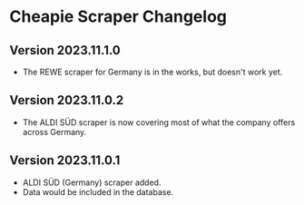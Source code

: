 # Cheapie Scraper Changelog

## Version 2023.11.1.0

- The REWE scraper for Germany is in the works, but doesn't work yet.

## Version 2023.11.0.2

- The ALDI SÜD scraper is now covering most of what the company offers across Germany.

## Version 2023.11.0.1

- ALDI SÜD (Germany) scraper added.
- Data would be included in the database.